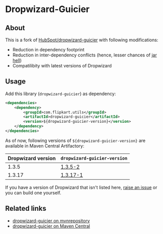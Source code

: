 # Dropwizard-Guicier
## About
This is a fork of [HubSpot/dropwizard-guicier](https://github.com/HubSpot/dropwizard-guicier) with following modifications:

  * Reduction in dependency footprint
  * Reduction in inter-dependency conflicts (hence, lesser chances of [jar hell](https://dzone.com/articles/what-is-jar-hell))
  * Compatilibity with latest versions of Dropwizard

## Usage
Add this library (`dropwizard-guicier`) as dependency:

```xml
<dependencies>
    <dependency>
        <groupId>com.flipkart.utils</groupId>
        <artifactId>dropwizard-guicier</artifactId>
        <version>${dropwizard-guicier-version}</version>
    </dependency>
</dependencies>
```
As of now, following versions of `${dropwizard-guicier-version}` are available in Maven Central Artifactory:

| Dropwizard version | `dropwizard-guicier-version` | 
|--------------------|----------------------------------------|
| 1.3.5   | [1.3.5-2](https://mvnrepository.com/artifact/com.flipkart.utils/dropwizard-guicier/1.3.5-2)|
| 1.3.17   | [1.3.17-1](https://mvnrepository.com/artifact/com.flipkart.utils/dropwizard-guicier/1.3.17-1)|

If you have a version of Dropwizard that isn't listed here, [raise an issue](//github.com/flipkart-incubator/dropwizard-guicier/issues) or you can build one yourself.

## Related links
 * [dropwizard-guicier on mvnrepository](https://mvnrepository.com/artifact/com.flipkart.utils/dropwizard-guicier)
 * [dropwizard-guicier on Maven Central](https://search.maven.org/artifact/com.flipkart.utils/dropwizard-guicier)
